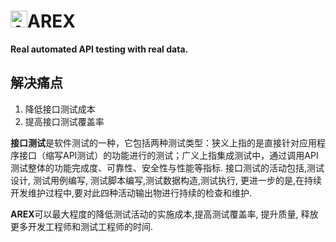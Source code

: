 # <img src="https://avatars.githubusercontent.com/u/103105168?s=200&v=4" alt="Arex Icon" width="27" height=""/>AREX  
**Real automated API testing with real data.**   

## 解决痛点  
1. 降低接口测试成本
2. 提高接口测试覆盖率  

**接口测试**是软件测试的一种，它包括两种测试类型：狭义上指的是直接针对应用程序接口（缩写API测试）的功能进行的测试；广义上指集成测试中，通过调用API测试整体的功能完成度、可靠性、安全性与性能等指标. 接口测试的活动包括,测试设计, 测试用例编写, 测试脚本编写,测试数据构造,测试执行, 更进一步的是,在持续开发维护过程中,要对此四种活动输出物进行持续的检查和维护. 
  
**AREX**可以最大程度的降低测试活动的实施成本,提高测试覆盖率, 提升质量, 释放更多开发工程师和测试工程师的时间.
  